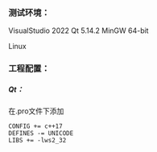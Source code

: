 ### 测试环境：

VisualStudio 2022
Qt 5.14.2 MinGW 64-bit

Linux



### 工程配置：
##### Qt：
在.pro文件下添加

```
CONFIG += c++17
DEFINES -= UNICODE
LIBS += -lws2_32
```

